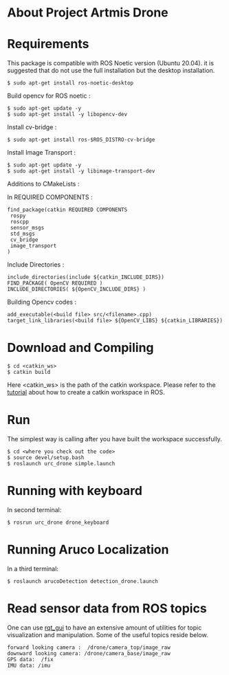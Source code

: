 # About Project Artmis Drone #

# Requirements #
This package is compatible with ROS Noetic version (Ubuntu 20.04). it is suggested that do not use the full installation but the desktop installation.
```
$ sudo apt-get install ros-noetic-desktop
```
Build opencv for ROS noetic :
```
$ sudo apt-get update -y
$ sudo apt-get install -y libopencv-dev
```

Install cv-bridge : 
```
$ sudo apt-get install ros-$ROS_DISTRO-cv-bridge
```

Install Image Transport : 
```
$ sudo apt-get update -y
$ sudo apt-get install -y libimage-transport-dev
```

Additions to CMakeLists : 


In REQUIRED COMPONENTS : 
```
find_package(catkin REQUIRED COMPONENTS
 rospy
 roscpp
 sensor_msgs
 std_msgs
 cv_bridge
 image_transport
)
```
Include Directories : 
```
include_directories(include ${catkin_INCLUDE_DIRS})
FIND_PACKAGE( OpenCV REQUIRED )                              
INCLUDE_DIRECTORIES( ${OpenCV_INCLUDE_DIRS} )
```
Building Opencv codes : 
```
add_executable(<build file> src/<filename>.cpp)
target_link_libraries(<build file> ${OpenCV_LIBS} ${catkin_LIBRARIES})
```
# Download and Compiling #
```
$ cd <catkin_ws>
$ catkin build
```

Here <catkin_ws> is the path of the catkin workspace. Please refer to the [tutorial](http://wiki.ros.org/ROS/Tutorials) about how to create a catkin workspace in ROS.

# Run
The simplest way is calling after you have built the workspace successfully.

```
$ cd <where you check out the code>
$ source devel/setup.bash
$ roslaunch urc_drone simple.launch
```
# Running with keyboard
In second terminal:

```
$ rosrun urc_drone drone_keyboard
```

# Running Aruco Localization
In a third terminal:

```
$ roslaunch arucoDetection detection_drone.launch
```


# Read sensor data from ROS topics #
One can use [rqt_gui](http://wiki.ros.org/rqt_gui) to have an extensive amount of utilities for topic visualization and manipulation. Some of the useful topics reside below.
```
forward looking camera :  /drone/camera_top/image_raw
downward looking camera: /drone/camera_base/image_raw
GPS data:  /fix
IMU data: /imu
```
